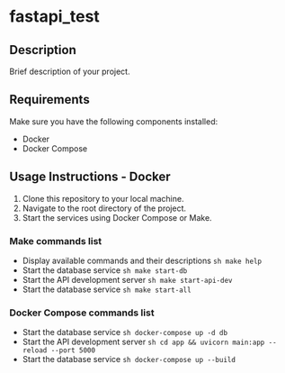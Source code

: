 # fastapi_test

## Description
Brief description of your project.

## Requirements
Make sure you have the following components installed:
- Docker
- Docker Compose

## Usage Instructions - Docker

1. Clone this repository to your local machine.
2. Navigate to the root directory of the project.
3. Start the services using Docker Compose or Make.

### Make commands list
- Display available commands and their descriptions
    ```sh make help```
- Start the database service 
    ```sh make start-db```
- Start the API development server 
    ```sh make start-api-dev```
- Start the database service 
    ```sh make start-all```
### Docker Compose commands list
- Start the database service 
    ```sh docker-compose up -d db```
- Start the API development server 
    ```sh cd app && uvicorn main:app --reload --port 5000```
- Start the database service 
    ```sh docker-compose up --build```